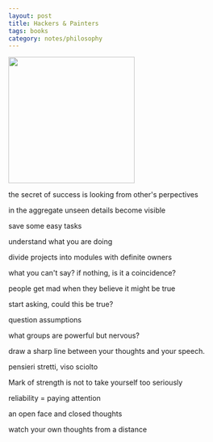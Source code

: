 ```yaml
---
layout: post
title: Hackers & Painters
tags: books
category: notes/philosophy  
---
```


<img height="250"  src="https://i.gr-assets.com/images/S/compressed.photo.goodreads.com/books/1348562702l/41793.jpg" />

the secret of success is looking from other's perpectives

in the aggregate unseen details become visible 

save some easy tasks 

understand what you are doing 

divide projects into modules with definite owners

what you can't say? if nothing, is it a coincidence?

people get mad when they believe it might be true

start asking, could this be true?

question assumptions

what groups are powerful but nervous?

draw a sharp line between your thoughts and your speech.

pensieri stretti, viso sciolto

Mark of strength is not to take yourself too seriously

reliability = paying attention 

an open face and closed thoughts

watch your own thoughts from a distance
